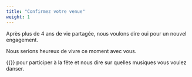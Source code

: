 ```yaml
---
title: "Confirmez votre venue"
weight: 1
---
```


Après plus de 4 ans de vie partagée, nous voulons dire oui pour un nouvel engagement. 

Nous serions heureux de vivre ce moment avec vous. 

{{<extlink text="🖂 Remplissez ce formulaire" href="https://framaforms.org/confirmation-presence-au-mariage-de-lucille-et-simon-1739462173">}} pour participer à la fête et nous dire sur quelles musiques vous voulez danser.
